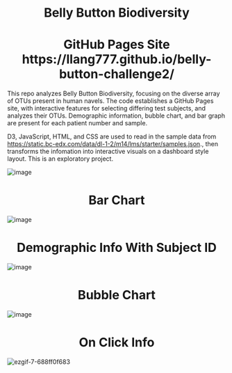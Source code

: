 <h1 align="center"> Belly Button Biodiversity </h1>
<h1 align="center"> GitHub Pages Site https://llang777.github.io/belly-button-challenge2/ </h1>

 This repo analyzes Belly Button Biodiversity, focusing on the diverse array of OTUs present in human navels.
 The code establishes a GitHub Pages site, with interactive features for selecting differing test subjects, and
 analyzes their OTUs. Demographic information, bubble chart, and bar graph are present for each patient number and sample.

  D3, JavaScript, HTML, and CSS are used to read in the sample data from https://static.bc-edx.com/data/dl-1-2/m14/lms/starter/samples.json., then
  transforms the infomation into interactive visuals on a dashboard style layout. This is an exploratory project.
  
![image](https://github.com/llang777/belly-button-challenge2/assets/146140759/31f8a211-b5b8-455d-aad7-852faf24d15d)


<h1 align="center"> Bar Chart </h1>

![image](https://github.com/llang777/belly-button-challenge2/assets/146140759/d6641a84-1114-4a44-bb5a-0aaf0dba9981)

<h1 align="center"> Demographic Info With Subject ID </h1>

![image](https://github.com/llang777/belly-button-challenge2/assets/146140759/51adf9d6-0a4a-48a5-8791-e1f75c832c3c)

<h1 align="center"> Bubble Chart </h1>

![image](https://github.com/llang777/belly-button-challenge2/assets/146140759/fc26aaab-eb3e-40bd-adf7-2297da6bd96c)

<h1 align="center"> On Click Info </h1>

![ezgif-7-688ff0f683](https://github.com/llang777/belly-button-challenge2/assets/146140759/2ed64052-1440-4522-8e5e-3f065ce5545a)

